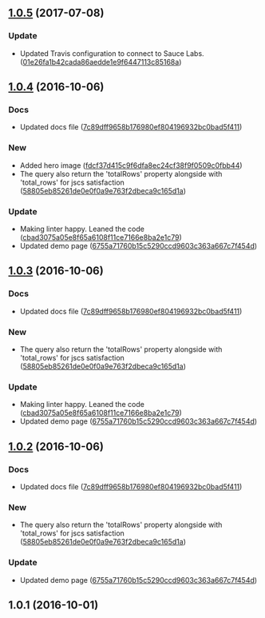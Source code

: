 <a name="1.0.5"></a>
## [1.0.5](https://github.com/advanced-rest-client/app-pouchdb-quick-search/compare/1.0.4...v1.0.5) (2017-07-08)


### Update

* Updated Travis configuration to connect to Sauce Labs. ([01e26fa1b42cada86aedde1e9f6447113c85168a](https://github.com/advanced-rest-client/app-pouchdb-quick-search/commit/01e26fa1b42cada86aedde1e9f6447113c85168a))



<a name="1.0.4"></a>
## [1.0.4](https://github.com/advanced-rest-client/app-pouchdb-quick-search/compare/1.0.1...v1.0.4) (2016-10-06)


### Docs

* Updated docs file ([7c89dff9658b176980ef804196932bc0bad5f411](https://github.com/advanced-rest-client/app-pouchdb-quick-search/commit/7c89dff9658b176980ef804196932bc0bad5f411))

### New

* Added hero image ([fdcf37d415c9f6dfa8ec24cf38f9f0509c0fbb44](https://github.com/advanced-rest-client/app-pouchdb-quick-search/commit/fdcf37d415c9f6dfa8ec24cf38f9f0509c0fbb44))
* The query also return the 'totalRows' property alongside with 'total_rows' for jscs satisfaction ([58805eb85261de0e0f0a9e763f2dbeca9c165d1a](https://github.com/advanced-rest-client/app-pouchdb-quick-search/commit/58805eb85261de0e0f0a9e763f2dbeca9c165d1a))

### Update

* Making linter happy. Leaned the code ([cbad3075a05e8f65a6108f11ce7166e8ba2e1c79](https://github.com/advanced-rest-client/app-pouchdb-quick-search/commit/cbad3075a05e8f65a6108f11ce7166e8ba2e1c79))
* Updated demo page ([6755a71760b15c5290ccd9603c363a667c7f454d](https://github.com/advanced-rest-client/app-pouchdb-quick-search/commit/6755a71760b15c5290ccd9603c363a667c7f454d))



<a name="1.0.3"></a>
## [1.0.3](https://github.com/advanced-rest-client/app-pouchdb-quick-search/compare/1.0.1...v1.0.3) (2016-10-06)


### Docs

* Updated docs file ([7c89dff9658b176980ef804196932bc0bad5f411](https://github.com/advanced-rest-client/app-pouchdb-quick-search/commit/7c89dff9658b176980ef804196932bc0bad5f411))

### New

* The query also return the 'totalRows' property alongside with 'total_rows' for jscs satisfaction ([58805eb85261de0e0f0a9e763f2dbeca9c165d1a](https://github.com/advanced-rest-client/app-pouchdb-quick-search/commit/58805eb85261de0e0f0a9e763f2dbeca9c165d1a))

### Update

* Making linter happy. Leaned the code ([cbad3075a05e8f65a6108f11ce7166e8ba2e1c79](https://github.com/advanced-rest-client/app-pouchdb-quick-search/commit/cbad3075a05e8f65a6108f11ce7166e8ba2e1c79))
* Updated demo page ([6755a71760b15c5290ccd9603c363a667c7f454d](https://github.com/advanced-rest-client/app-pouchdb-quick-search/commit/6755a71760b15c5290ccd9603c363a667c7f454d))



<a name="1.0.2"></a>
## [1.0.2](https://github.com/advanced-rest-client/app-pouchdb-quick-search/compare/1.0.1...v1.0.2) (2016-10-06)


### Docs

* Updated docs file ([7c89dff9658b176980ef804196932bc0bad5f411](https://github.com/advanced-rest-client/app-pouchdb-quick-search/commit/7c89dff9658b176980ef804196932bc0bad5f411))

### New

* The query also return the 'totalRows' property alongside with 'total_rows' for jscs satisfaction ([58805eb85261de0e0f0a9e763f2dbeca9c165d1a](https://github.com/advanced-rest-client/app-pouchdb-quick-search/commit/58805eb85261de0e0f0a9e763f2dbeca9c165d1a))

### Update

* Updated demo page ([6755a71760b15c5290ccd9603c363a667c7f454d](https://github.com/advanced-rest-client/app-pouchdb-quick-search/commit/6755a71760b15c5290ccd9603c363a667c7f454d))



<a name="1.0.1"></a>
## 1.0.1 (2016-10-01)




